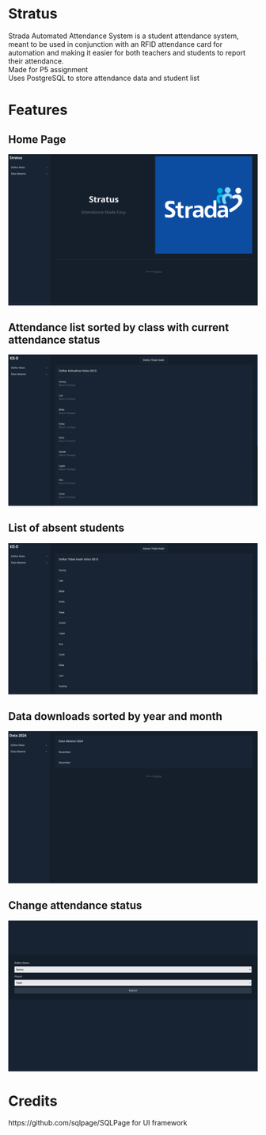 <h1>Stratus</h1>
Strada Automated Attendance System is a student attendance system, meant to be used in conjunction with an RFID attendance card for automation and making it easier for both teachers and students to report their attendance.<br>
Made for P5 assignment<br>
Uses PostgreSQL to store attendance data and student list
<h1>Features</h1>
<h2>Home Page</h2>

![homepage](/readmeresources/homepage.png)
<h2>Attendance list sorted by class with current attendance status</h2>

![attendance list](/readmeresources/presencelist.png)
<h2>List of absent students</h2>

![absence list](/readmeresources/absencelist.png)
<h2>Data downloads sorted by year and month</h2>

![data downloads](/readmeresources/datadownload.png)
<h2>Change attendance status</h2>

![status](/readmeresources/changestatus.png)
<h1>Credits</h1>
https://github.com/sqlpage/SQLPage for UI framework

